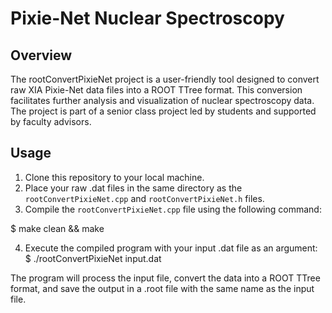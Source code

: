# Pixie-Net Nuclear Spectroscopy

## Overview
The rootConvertPixieNet project is a user-friendly tool designed to convert raw XIA Pixie-Net data files into a ROOT TTree format. This conversion facilitates further analysis and visualization of nuclear spectroscopy data. The project is part of a senior class project led by students and supported by faculty advisors.

## Usage
1. Clone this repository to your local machine.
2. Place your raw .dat files in the same directory as the `rootConvertPixieNet.cpp` and `rootConvertPixieNet.h` files.
3. Compile the `rootConvertPixieNet.cpp` file using the following command:

$ make clean && make

4. Execute the compiled program with your input .dat file as an argument:
$ ./rootConvertPixieNet input.dat

The program will process the input file, convert the data into a ROOT TTree format, and save the output in a .root file with the same name as the input file.

